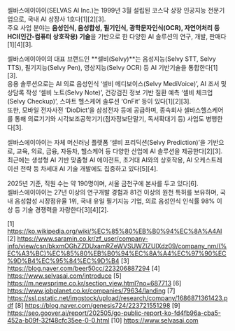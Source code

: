셀바스에이아이(SELVAS AI Inc.)는 1999년 3월 설립된 코스닥 상장 인공지능 전문기업으로, 국내 AI 상장사 1호다[1][2][3].  
주요 사업 분야는 **음성인식, 음성합성, 필기인식, 광학문자인식(OCR), 자연어처리 등 HCI(인간-컴퓨터 상호작용) 기술**을 기반으로 한 다양한 AI 솔루션의 연구, 개발, 판매다[1][4][3].

셀바스에이아이의 대표 브랜드인 **셀비(Selvy)**는 음성지능(Selvy STT, Selvy TTS), 필기지능(Selvy Pen), 영상지능(Selvy OCR) 등 AI 기반기술을 통합한다[1][3].  
응용 솔루션으로는 AI 의료 음성인식 ‘셀비 메디보이스(Selvy MediVoice)’, AI 조서 및 상담록 작성 ‘셀비 노트(Selvy Note)’, 건강검진 정보 기반 질환 예측 ‘셀비 체크업(Selvy Checkup)’, 스마트 헬스케어 솔루션 ‘OnFit’ 등이 있다[1][2][3].  
또한, 모바일 전자사전 ‘DioDict’을 삼성전자 등에 공급하며, 종속회사 셀바스헬스케어를 통해 의료기기와 시각보조공학기기(점자정보단말기, 독서확대기 등) 사업도 병행한다[3].

셀바스에이아이는 자체 머신러닝 플랫폼 ‘셀비 프리딕션(Selvy Prediction)’을 기반으로, 교육, 의료, 금융, 자동차, 헬스케어 등 다양한 산업에 AI 솔루션을 제공한다[2][3].  
최근에는 생성형 AI 기반 맞춤형 AI 에이전트, 초거대 AI와의 상호작용, AI 오케스트레이션 전략 등 차세대 AI 기술 개발에도 집중하고 있다[5][4].

2025년 기준, 직원 수는 약 190명이며, 서울 금천구에 본사를 두고 있다[6].  
셀바스에이아이는 27년 이상의 연구개발 경험과 81건 이상의 원천 특허를 보유하며, 국내 음성합성 시장점유율 1위, 국내 유일 필기지능 기업, 의료 음성인식 인식률 98% 이상 등 기술 경쟁력을 자랑한다[3][4][2].

[1] https://ko.wikipedia.org/wiki/%EC%85%80%EB%B0%94%EC%8A%A4AI
[2] https://www.saramin.co.kr/zf_user/company-info/view/csn/bkxmOGhZZDUxamRZeWVSUWZlZUlXdz09/company_nm/(%EC%A3%BC)%EC%85%80%EB%B0%94%EC%8A%A4%EC%97%90%EC%9D%B4%EC%95%84%EC%9D%B4
[3] https://blog.naver.com/beer50cc/223206887294
[4] https://www.selvasai.com/introduce
[5] https://m.newsprime.co.kr/section_view.html?no=687713
[6] https://www.jobplanet.co.kr/companies/79634/landing
[7] https://ssl.pstatic.net/imgstock/upload/research/company/1686871361423.pdf
[8] https://blog.naver.com/genesis724/223721551298
[9] https://seo.goover.ai/report/202505/go-public-report-ko-fd4fb96a-cba5-452a-b09f-32f48cfc35ee-0-0.html
[10] https://www.selvasai.com
